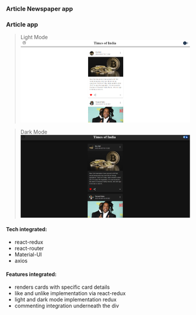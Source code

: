### Article Newspaper app 
### Article app 
> Light Mode
![](lightmode.PNG)

> Dark Mode 
![](darkmode.PNG)

#### Tech integrated:
- react-redux
- react-router
- Material-UI 
- axios 

#### Features integrated:
- renders cards with specific card details
- like and unlike implementation via react-redux
- light and dark mode implementation redux
- commenting integration underneath the div


